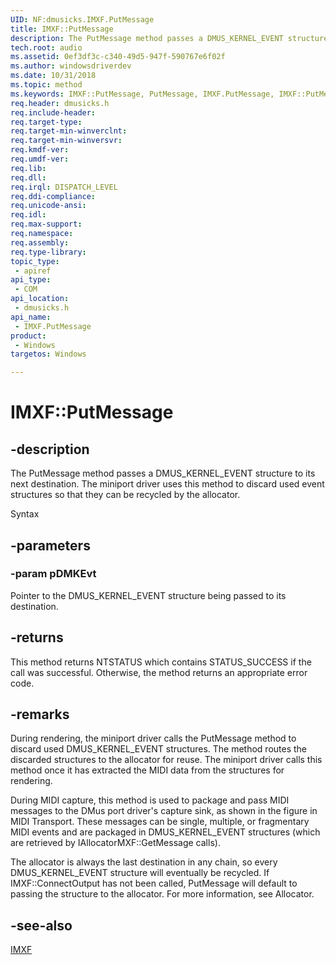```yaml
---
UID: NF:dmusicks.IMXF.PutMessage
title: IMXF::PutMessage
description: The PutMessage method passes a DMUS_KERNEL_EVENT structure to its next destination.
tech.root: audio
ms.assetid: 0ef3df3c-c340-49d5-947f-590767e6f02f
ms.author: windowsdriverdev
ms.date: 10/31/2018
ms.topic: method
ms.keywords: IMXF::PutMessage, PutMessage, IMXF.PutMessage, IMXF::PutMessage, IMXF.PutMessage
req.header: dmusicks.h
req.include-header:
req.target-type:
req.target-min-winverclnt:
req.target-min-winversvr:
req.kmdf-ver:
req.umdf-ver:
req.lib:
req.dll:
req.irql: DISPATCH_LEVEL
req.ddi-compliance:
req.unicode-ansi:
req.idl:
req.max-support:
req.namespace:
req.assembly:
req.type-library: 
topic_type: 
 - apiref
api_type: 
 - COM
api_location: 
 - dmusicks.h
api_name: 
 - IMXF.PutMessage
product: 
 - Windows
targetos: Windows

---
```


# IMXF::PutMessage


## -description

The PutMessage method passes a DMUS_KERNEL_EVENT structure to its next destination. The miniport driver uses this method to discard used event structures so that they can be recycled by the allocator.

Syntax

## -parameters

### -param pDMKEvt

Pointer to the DMUS_KERNEL_EVENT structure being passed to its destination.


## -returns
This method returns NTSTATUS which contains STATUS_SUCCESS if the call was successful. Otherwise, the method returns an appropriate error code.

## -remarks
During rendering, the miniport driver calls the PutMessage method to discard used DMUS_KERNEL_EVENT structures. The method routes the discarded structures to the allocator for reuse. The miniport driver calls this method once it has extracted the MIDI data from the structures for rendering.

During MIDI capture, this method is used to package and pass MIDI messages to the DMus port driver's capture sink, as shown in the figure in MIDI Transport. These messages can be single, multiple, or fragmentary MIDI events and are packaged in DMUS_KERNEL_EVENT structures (which are retrieved by IAllocatorMXF::GetMessage calls).

The allocator is always the last destination in any chain, so every DMUS_KERNEL_EVENT structure will eventually be recycled. If IMXF::ConnectOutput has not been called, PutMessage will default to passing the structure to the allocator. For more information, see Allocator. 


## -see-also

[IMXF](nn-dmusicks-imxf.md)
